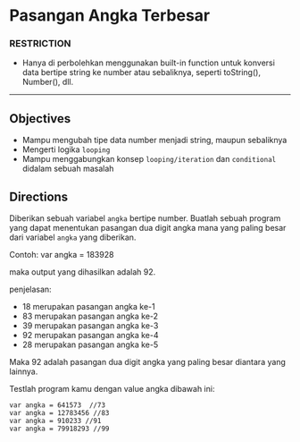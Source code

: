 # Pasangan Angka Terbesar

### RESTRICTION

- Hanya di perbolehkan menggunakan built-in function untuk konversi data bertipe string ke number atau sebaliknya, seperti toString(), Number(), dll.

---

## Objectives
- Mampu mengubah tipe data number menjadi string, maupun sebaliknya
- Mengerti logika `looping`
- Mampu menggabungkan konsep `looping/iteration` dan `conditional` didalam sebuah masalah

## Directions
Diberikan sebuah variabel `angka` bertipe number. Buatlah sebuah program yang dapat menentukan pasangan dua digit angka mana yang paling besar dari variabel `angka` yang diberikan.

Contoh: var angka = 183928

maka output yang dihasilkan adalah 92.

penjelasan:

- 18 merupakan pasangan angka ke-1
- 83 merupakan pasangan angka ke-2
- 39 merupakan pasangan angka ke-3
- 92 merupakan pasangan angka ke-4
- 28 merupakan pasangan angka ke-5

Maka 92 adalah pasangan dua digit angka yang paling besar diantara yang lainnya.

Testlah program kamu dengan value angka dibawah ini:
```JS
var angka = 641573  //73
var angka = 12783456 //83
var angka = 910233 //91
var angka = 79918293 //99
```
